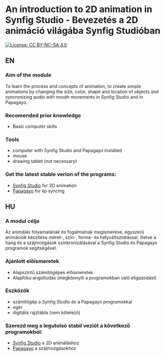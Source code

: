# An introduction to 2D animation in Synfig Studio - Bevezetés a 2D animáció világába Synfig Studióban
[![License: CC BY-NC-SA 4.0](https://licensebuttons.net/l/by-nc-sa/4.0/80x15.png)](https://creativecommons.org/licenses/by-nc-sa/4.0/)

## EN
### Aim of the module
To learn the process and concepts of animation, to create simple animations by changing the size, color, shape and location of objects and syncronizing audio with mouth movements in Synfig Studio and in Papagayo.

### Recomended prior knowledge
- Basic computer skills

### Tools
- computer with Synfig Studio and Papagayo installed
- mouse
- drawing tablet (not necessary)

### Get the latest stable verion of the programs:
- [Synfig Studio](https://synfig.org) for 2D animation
- [Papagayo](https://gumroad.com/l/papagayo-ng) for lip syncing

## HU
### A modul célja
Az animálás folyamatának és fogalmainak megismerése, egyszerű animációk készítése méret-, szín-, forma- és helyváltoztatással, illetve a hang és a szájmozgások szinkronizálásával a Synfig Studio és Papagayo programok segítségével.

### Ajánlott előismeretek
- Alapszintű számítógépes előismeretek
- Alapfokú angoltudás (megkönnyíti a programokban való eligazodást)

### Eszközök
- számítógép a Synfig Studio és a Papagayo programokkal
- egér
- digitális rajztábla (nem kötelező)

### Szerezd meg a legutolsó stabil veziót a következő programokból:
- [Synfig Studio](https://synfig.org) a 2D animáláshoz
- [Papagayo](https://gumroad.com/l/papagayo-ng) a szájmozgásokhoz
